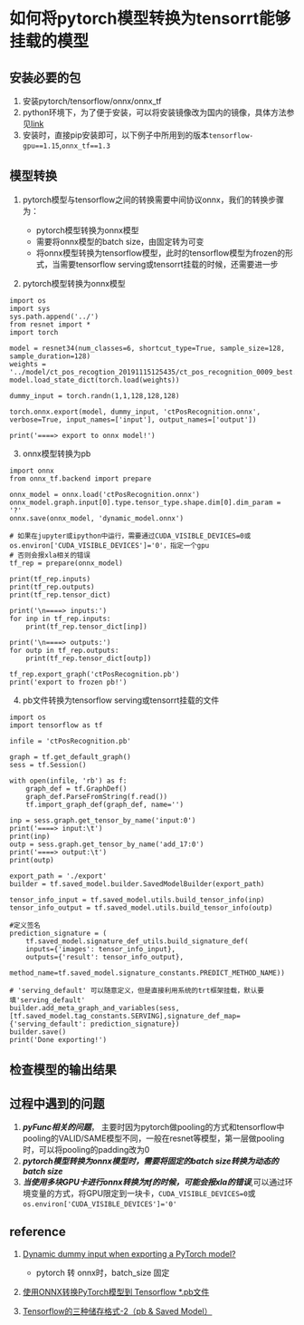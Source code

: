 # 如何将pytorch模型转换为tensorrt能够挂载的模型

## 安装必要的包
1. 安装pytorch/tensorflow/onnx/onnx_tf
2. python环境下，为了便于安装，可以将安装镜像改为国内的镜像，具体方法参见[link](https://github.com/searobbersduck/notebook.io/blob/master/%E5%A6%82%E4%BD%95%E8%A7%A3%E5%86%B3conda%E5%AE%89%E8%A3%85%E5%8C%85%E9%80%9F%E5%BA%A6%E6%85%A2%E7%9A%84%E9%97%AE%E9%A2%98.md)
3. 安装时，直接pip安装即可，以下例子中所用到的版本`tensorflow-gpu==1.15`,`onnx_tf==1.3`

## 模型转换
1. pytorch模型与tensorflow之间的转换需要中间协议onnx，我们的转换步骤为：
    * pytorch模型转换为onnx模型
    * 需要将onnx模型的batch size，由固定转为可变
    * 将onnx模型转换为tensorflow模型，此时的tensorflow模型为frozen的形式，当需要tensorflow serving或tensorrt挂载的时候，还需要进一步

2. pytorch模型转换为onnx模型
```
import os
import sys
sys.path.append('../')
from resnet import *
import torch

model = resnet34(num_classes=6, shortcut_type=True, sample_size=128, sample_duration=128)
weights = '../model/ct_pos_recogtion_20191115125435/ct_pos_recognition_0009_best.pth'
model.load_state_dict(torch.load(weights))

dummy_input = torch.randn(1,1,128,128,128)

torch.onnx.export(model, dummy_input, 'ctPosRecognition.onnx', verbose=True, input_names=['input'], output_names=['output'])

print('====> export to onnx model!')
```

3. onnx模型转换为pb
```
import onnx
from onnx_tf.backend import prepare

onnx_model = onnx.load('ctPosRecognition.onnx')
onnx_model.graph.input[0].type.tensor_type.shape.dim[0].dim_param = '?'
onnx.save(onnx_model, 'dynamic_model.onnx')

# 如果在jupyter或ipython中运行，需要通过CUDA_VISIBLE_DEVICES=0或os.environ['CUDA_VISIBLE_DEVICES']='0'，指定一个gpu
# 否则会报xla相关的错误
tf_rep = prepare(onnx_model)

print(tf_rep.inputs)
print(tf_rep.outputs)
print(tf_rep.tensor_dict)

print('\n====> inputs:')
for inp in tf_rep.inputs:
    print(tf_rep.tensor_dict[inp])

print('\n====> outputs:')
for outp in tf_rep.outputs:
    print(tf_rep.tensor_dict[outp])

tf_rep.export_graph('ctPosRecognition.pb')
print('export to frozen pb!')
```

4. pb文件转换为tensorflow serving或tensorrt挂载的文件
```
import os
import tensorflow as tf

infile = 'ctPosRecognition.pb'

graph = tf.get_default_graph()
sess = tf.Session()

with open(infile, 'rb') as f:
    graph_def = tf.GraphDef()
    graph_def.ParseFromString(f.read())
    tf.import_graph_def(graph_def, name='')

inp = sess.graph.get_tensor_by_name('input:0')
print('====> input:\t')
print(inp)
outp = sess.graph.get_tensor_by_name('add_17:0')
print('====> output:\t')
print(outp)

export_path = './export'
builder = tf.saved_model.builder.SavedModelBuilder(export_path)

tensor_info_input = tf.saved_model.utils.build_tensor_info(inp)
tensor_info_output = tf.saved_model.utils.build_tensor_info(outp)

#定义签名
prediction_signature = (
    tf.saved_model.signature_def_utils.build_signature_def(
    inputs={'images': tensor_info_input},
    outputs={'result': tensor_info_output},
    method_name=tf.saved_model.signature_constants.PREDICT_METHOD_NAME))

# 'serving_default' 可以随意定义，但是直接利用系统的trt框架挂载，默认要填'serving_default'
builder.add_meta_graph_and_variables(sess, [tf.saved_model.tag_constants.SERVING],signature_def_map={'serving_default': prediction_signature})
builder.save()
print('Done exporting!')
```

## 检查模型的输出结果


## 过程中遇到的问题
1. ***pyFunc相关的问题***， 主要时因为pytorch做pooling的方式和tensorflow中pooling的VALID/SAME模型不同，一般在resnet等模型，第一层做pooling时，可以将pooling的padding改为0
2. ***pytorch模型转换为onnx模型时，需要将固定的batch size转换为动态的batch size***
3. ***当使用多块GPU卡进行onnx转换为tf的时候，可能会报xla的错误***,可以通过环境变量的方式，将GPU限定到一块卡，`CUDA_VISIBLE_DEVICES=0`或`os.environ['CUDA_VISIBLE_DEVICES']='0'`


## reference

1. [Dynamic dummy input when exporting a PyTorch model? ](https://github.com/onnx/onnx/issues/654)
    * pytorch 转 onnx时，batch_size 固定

2. [使用ONNX转换PyTorch模型到 Tensorflow *.pb文件](https://zhuanlan.zhihu.com/p/57833679)

3. [Tensorflow的三种储存格式-2（pb & Saved Model）](https://zhuanlan.zhihu.com/p/60069860)
